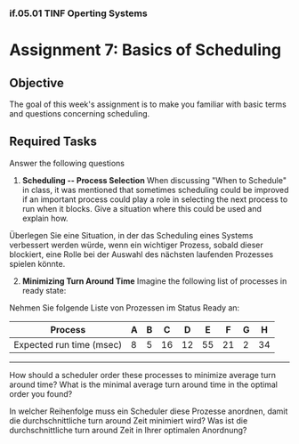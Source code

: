 ### if.05.01 TINF Operting Systems

# Assignment 7: Basics of Scheduling
## Objective
The goal of this week's assignment is to make you familiar with basic terms and questions concerning scheduling.

## Required Tasks
Answer the following questions

1. **Scheduling -- Process Selection**
When discussing "When to Schedule" in class, it was mentioned that sometimes scheduling could be improved if an important process could play a role in selecting the next process to run when it blocks. Give a situation where this could be used and explain how.

Überlegen Sie eine Situation, in der das Scheduling eines Systems verbessert werden würde, wenn ein wichtiger Prozess, sobald dieser blockiert, eine Rolle bei der Auswahl des nächsten laufenden Prozesses spielen könnte.

2. **Minimizing Turn Around Time**
Imagine the following list of processes in ready state:

Nehmen Sie folgende Liste von Prozessen im Status Ready an:

| Process |A | B | C | D | E | F | G | H |
| --- | --- | --- | --- | --- | --- | --- | --- | --- |
Expected run time (msec) | 8 | 5 | 16 | 12 | 55 | 21 | 2 | 34
---

How should a scheduler order these processes to minimize average turn around time? What is the minimal average turn around time in the optimal order you found?

In welcher Reihenfolge muss ein Scheduler diese Prozesse anordnen, damit die durchschnittliche turn around Zeit minimiert wird? Was ist die durchschnittliche turn around Zeit in Ihrer optimalen Anordnung?
